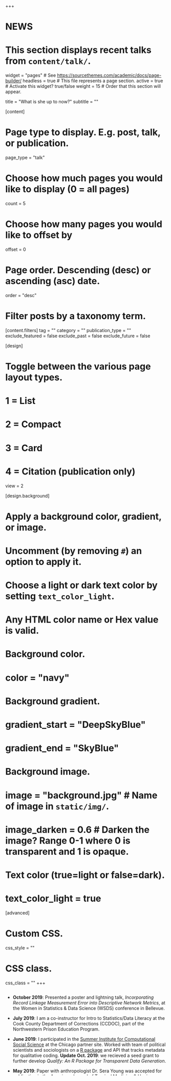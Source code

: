 +++
# NEWS
# This section displays recent talks from `content/talk/`.

widget = "pages"  # See https://sourcethemes.com/academic/docs/page-builder/
headless = true  # This file represents a page section.
active = true  # Activate this widget? true/false
weight = 15 # Order that this section will appear.

title = "What is she up to now?"
subtitle = ""

[content]
  # Page type to display. E.g. post, talk, or publication.
  page_type = "talk"
  
  # Choose how much pages you would like to display (0 = all pages)
  count = 5
  
  # Choose how many pages you would like to offset by
  offset = 0

  # Page order. Descending (desc) or ascending (asc) date.
  order = "desc"

  # Filter posts by a taxonomy term.
  [content.filters]
    tag = ""
    category = ""
    publication_type = ""
    exclude_featured = false
    exclude_past = false
    exclude_future = false
    
[design]
  # Toggle between the various page layout types.
  #   1 = List
  #   2 = Compact
  #   3 = Card
  #   4 = Citation (publication only)
  view = 2
  
[design.background]
  # Apply a background color, gradient, or image.
  #   Uncomment (by removing `#`) an option to apply it.
  #   Choose a light or dark text color by setting `text_color_light`.
  #   Any HTML color name or Hex value is valid.

  # Background color.
  # color = "navy"
  
  # Background gradient.
  # gradient_start = "DeepSkyBlue"
  # gradient_end = "SkyBlue"
  
  # Background image.
  # image = "background.jpg"  # Name of image in `static/img/`.
  # image_darken = 0.6  # Darken the image? Range 0-1 where 0 is transparent and 1 is opaque.

  # Text color (true=light or false=dark).
  # text_color_light = true  
  
[advanced]
 # Custom CSS. 
 css_style = ""
 
 # CSS class.
 css_class = ""
+++


<div style="overflow: auto; height:200pt; width:100%;">


* **October 2019**: Presented a poster and lightning talk, *Incorporating Record Linkage Measurement Error into Descriptive Network Metrics*,  at the Women in Statistics & Data Science (WSDS) conference in Bellevue.

* **July 2019**: I am a co-instructor for Intro to Statistics/Data Literacy at the Cook County Department of Corrections (CCDOC), part of the Northwestern Prison Education Program.

* **June 2019**:  I participated in the [Summer Institute for Computational Social Science](https://compsocialscience.github.io/summer-institute/2019/chicago/) at the Chicago partner site. Worked with team of political scientists and sociologists on a [R package](https://github.com/edunford/qualify/) and API that tracks metadata for qualitative coding. 
**Update Oct. 2019**: we recieved a seed grant to further develop *Qualify: An R Package for Transparent Data Generation*.

* **May 2019**: Paper with anthropologist Dr. Sera Young was accepted for publication in the American Journal of Tropical Medicine & Hygiene.

* **March 2019**: Hosted our first ever Women in Data Science ["Data Dive"](https://menawhalen.github.io/WiDS_Data_Dive/), collaborative with the Illinois Red Cross.

</div>
&nbsp;
